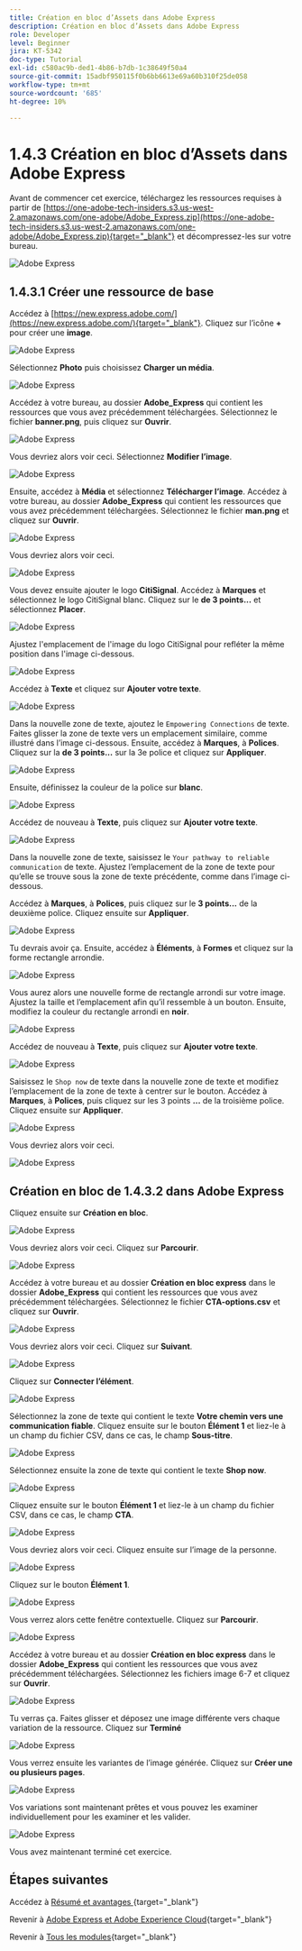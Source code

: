 ```yaml
---
title: Création en bloc d’Assets dans Adobe Express
description: Création en bloc d’Assets dans Adobe Express
role: Developer
level: Beginner
jira: KT-5342
doc-type: Tutorial
exl-id: c580ac9b-ded1-4b86-b7db-1c38649f50a4
source-git-commit: 15adbf950115f0b6bb6613e69a60b310f25de058
workflow-type: tm+mt
source-wordcount: '685'
ht-degree: 10%

---
```


# 1.4.3 Création en bloc d’Assets dans Adobe Express

Avant de commencer cet exercice, téléchargez les ressources requises à partir de [https://one-adobe-tech-insiders.s3.us-west-2.amazonaws.com/one-adobe/Adobe_Express.zip](https://one-adobe-tech-insiders.s3.us-west-2.amazonaws.com/one-adobe/Adobe_Express.zip){target="_blank"} et décompressez-les sur votre bureau.

![Adobe Express](./images/expressassets.png)

## 1.4.3.1 Créer une ressource de base

Accédez à [https://new.express.adobe.com/](https://new.express.adobe.com/){target="_blank"}. Cliquez sur l’icône **+** pour créer une **image**.

![Adobe Express](./images/expressbc0.png)

Sélectionnez **Photo** puis choisissez **Charger un média**.

![Adobe Express](./images/expressbc1.png)

Accédez à votre bureau, au dossier **Adobe_Express** qui contient les ressources que vous avez précédemment téléchargées. Sélectionnez le fichier **banner.png**, puis cliquez sur **Ouvrir**.

![Adobe Express](./images/expressbc2.png)

Vous devriez alors voir ceci. Sélectionnez **Modifier l’image**.

![Adobe Express](./images/expressbc3.png)

Ensuite, accédez à **Média** et sélectionnez **Télécharger l’image**. Accédez à votre bureau, au dossier **Adobe_Express** qui contient les ressources que vous avez précédemment téléchargées. Sélectionnez le fichier **man.png** et cliquez sur **Ouvrir**.

![Adobe Express](./images/expressbc4.png)

Vous devriez alors voir ceci.

![Adobe Express](./images/expressbc5.png)

Vous devez ensuite ajouter le logo **CitiSignal**. Accédez à **Marques** et sélectionnez le logo CitiSignal blanc. Cliquez sur le **de 3 points...** et sélectionnez **Placer**.

![Adobe Express](./images/expressbc6.png)

Ajustez l&#39;emplacement de l&#39;image du logo CitiSignal pour refléter la même position dans l&#39;image ci-dessous.

![Adobe Express](./images/expressbc7.png)

Accédez à **Texte** et cliquez sur **Ajouter votre texte**.

![Adobe Express](./images/expressbc7a.png)

Dans la nouvelle zone de texte, ajoutez le `Empowering Connections` de texte. Faites glisser la zone de texte vers un emplacement similaire, comme illustré dans l’image ci-dessous. Ensuite, accédez à **Marques**, à **Polices**. Cliquez sur la **de 3 points...** sur la 3e police et cliquez sur **Appliquer**.

![Adobe Express](./images/expressbc8.png)

Ensuite, définissez la couleur de la police sur **blanc**.

![Adobe Express](./images/expressbc9.png)

Accédez de nouveau à **Texte**, puis cliquez sur **Ajouter votre texte**.

![Adobe Express](./images/expressbc10.png)

Dans la nouvelle zone de texte, saisissez le `Your pathway to reliable communication` de texte. Ajustez l’emplacement de la zone de texte pour qu’elle se trouve sous la zone de texte précédente, comme dans l’image ci-dessous.

Accédez à **Marques**, à **Polices**, puis cliquez sur le **3 points...** de la deuxième police. Cliquez ensuite sur **Appliquer**.

![Adobe Express](./images/expressbc12.png)

Tu devrais avoir ça. Ensuite, accédez à **Éléments**, à **Formes** et cliquez sur la forme rectangle arrondie.

![Adobe Express](./images/expressbc13.png)

Vous aurez alors une nouvelle forme de rectangle arrondi sur votre image. Ajustez la taille et l’emplacement afin qu’il ressemble à un bouton. Ensuite, modifiez la couleur du rectangle arrondi en **noir**.

![Adobe Express](./images/expressbc14.png)

Accédez de nouveau à **Texte**, puis cliquez sur **Ajouter votre texte**.

![Adobe Express](./images/expressbc15.png)

Saisissez le `Shop now` de texte dans la nouvelle zone de texte et modifiez l’emplacement de la zone de texte à centrer sur le bouton. Accédez à **Marques**, à **Polices**, puis cliquez sur les 3 points **...** de la troisième police. Cliquez ensuite sur **Appliquer**.

![Adobe Express](./images/expressbc16.png)

Vous devriez alors voir ceci.

![Adobe Express](./images/expressbc17.png)

## Création en bloc de 1.4.3.2 dans Adobe Express

Cliquez ensuite sur **Création en bloc**.

![Adobe Express](./images/expressbc18.png)

Vous devriez alors voir ceci. Cliquez sur **Parcourir**.

![Adobe Express](./images/expressbc19.png)

Accédez à votre bureau et au dossier **Création en bloc express** dans le dossier **Adobe_Express** qui contient les ressources que vous avez précédemment téléchargées. Sélectionnez le fichier **CTA-options.csv** et cliquez sur **Ouvrir**.

![Adobe Express](./images/expressbc20.png)

Vous devriez alors voir ceci. Cliquez sur **Suivant**.

![Adobe Express](./images/expressbc21.png)

Cliquez sur **Connecter l’élément**.

![Adobe Express](./images/expressbc22.png)

Sélectionnez la zone de texte qui contient le texte **Votre chemin vers une communication fiable**. Cliquez ensuite sur le bouton **Élément 1** et liez-le à un champ du fichier CSV, dans ce cas, le champ **Sous-titre**.

![Adobe Express](./images/expressbc23.png)

Sélectionnez ensuite la zone de texte qui contient le texte **Shop now**.

![Adobe Express](./images/expressbc24.png)

Cliquez ensuite sur le bouton **Élément 1** et liez-le à un champ du fichier CSV, dans ce cas, le champ **CTA**.

![Adobe Express](./images/expressbc25.png)

Vous devriez alors voir ceci. Cliquez ensuite sur l’image de la personne.

![Adobe Express](./images/expressbc26.png)

Cliquez sur le bouton **Élément 1**.

![Adobe Express](./images/expressbc27.png)

Vous verrez alors cette fenêtre contextuelle. Cliquez sur **Parcourir**.

![Adobe Express](./images/expressbc28.png)

Accédez à votre bureau et au dossier **Création en bloc express** dans le dossier **Adobe_Express** qui contient les ressources que vous avez précédemment téléchargées. Sélectionnez les fichiers image 6-7 et cliquez sur **Ouvrir**.

![Adobe Express](./images/expressbc29.png)

Tu verras ça. Faites glisser et déposez une image différente vers chaque variation de la ressource. Cliquez sur **Terminé**

![Adobe Express](./images/expressbc31.png)

Vous verrez ensuite les variantes de l’image générée. Cliquez sur **Créer une ou plusieurs pages**.

![Adobe Express](./images/expressbc32.png)

Vos variations sont maintenant prêtes et vous pouvez les examiner individuellement pour les examiner et les valider.

![Adobe Express](./images/expressbc33.png)

Vous avez maintenant terminé cet exercice.

## Étapes suivantes

Accédez à [ Résumé et avantages ](./summary.md){target="_blank"}

Revenir à [Adobe Express et Adobe Experience Cloud](./express.md){target="_blank"}

Revenir à [Tous les modules](./../../../overview.md){target="_blank"}